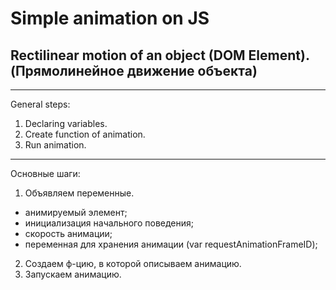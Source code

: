 # Simple animation on JS
## Rectilinear motion of an object (DOM Element). (Прямолинейное движение объекта)

---
General steps:

1. Declaring variables.
2. Create function of animation.
3. Run animation.

---
Основные шаги:

1. Объявляем переменные.
 * анимируемый элемент;
 * инициализация начального поведения;
 * скорость анимации;
 * переменная для хранения анимации (var requestAnimationFrameID);
2. Создаем ф-цию, в которой описываем анимацию.
3. Запускаем анимацию.
